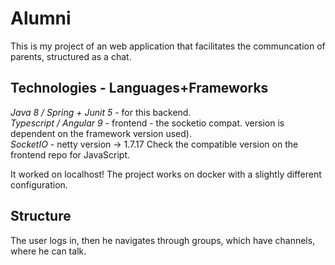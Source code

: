 # Alumni

This is my project of an web application that facilitates the communcation of parents, structured as a chat.

## Technologies - Languages+Frameworks ##
*Java 8 / Spring + Junit 5* - for this backend.  
*Typescript / Angular 9*  - frontend - the socketio compat. version is dependent on the framework version used).  
*SocketIO* - netty version -> 1.7.17
Check the compatible version on the frontend repo for JavaScript.

It worked on localhost!
The project works on docker with a slightly different configuration.
## Structure
The user logs in, then he navigates through groups, which have channels, where he can talk.



